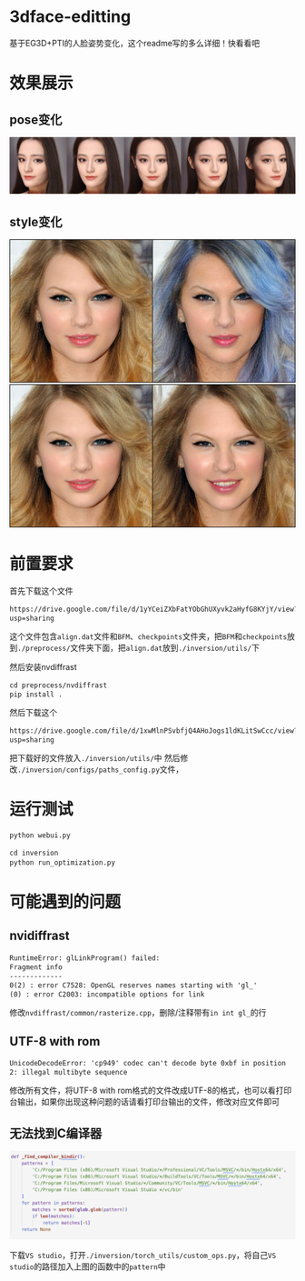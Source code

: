 # 3dface-editting

基于EG3D+PTI的人脸姿势变化，这个readme写的多么详细！快看看吧


# 效果展示

## pose变化

![](./pic_show/pic.png)

## style变化

![](./pic_show/taylor_bluehair.jpg)
![](./pic_show/taylor_smile.jpg)

# 前置要求

首先下载这个文件

```
https://drive.google.com/file/d/1yYCeiZXbFatYObGhUXyvk2aHyfG8KYjY/view?usp=sharing
```

这个文件包含`align.dat`文件和`BFM`、`checkpoints`文件夹，把`BFM`和`checkpoints`放到`./preprocess/`文件夹下面，把`align.dat`放到`./inversion/utils/`下

然后安装nvdiffrast

```
cd preprocess/nvdiffrast
pip install .
```

然后下载这个

```
https://drive.google.com/file/d/1xwMlnPSvbfjQ4AHoJogs1ldKLitSwCcc/view?usp=sharing
```
把下载好的文件放入`./inversion/utils/`中
然后修改`./inversion/configs/paths_config.py`文件，

# 运行测试

```python
python webui.py
```

```python
cd inversion
python run_optimization.py
```

# 可能遇到的问题

## nvidiffrast

```
RuntimeError: glLinkProgram() failed:
Fragment info
-------------
0(2) : error C7528: OpenGL reserves names starting with 'gl_'
(0) : error C2003: incompatible options for link
```

修改`nvdiffrast/common/rasterize.cpp`，删除/注释带有`in int gl_`的行

## UTF-8 with rom

```
UnicodeDecodeError: 'cp949' codec can't decode byte 0xbf in position 2: illegal multibyte sequence
```

修改所有文件，将UTF-8 with rom格式的文件改成UTF-8的格式，也可以看打印台输出，如果你出现这种问题的话请看打印台输出的文件，修改对应文件即可

## 无法找到C编译器

![](./pic_show/pic2.png)

下载`VS studio`，打开`./inversion/torch_utils/custom_ops.py`，将自己`VS studio`的路径加入上图的函数中的`pattern`中



